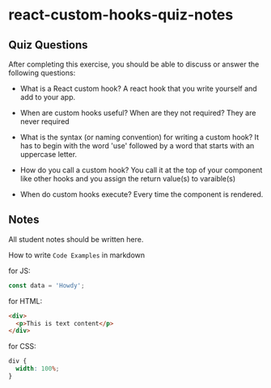 # react-custom-hooks-quiz-notes

## Quiz Questions

After completing this exercise, you should be able to discuss or answer the following questions:

- What is a React custom hook?
  A react hook that you write yourself and add to your app.

- When are custom hooks useful? When are they not required?
  They are never required

- What is the syntax (or naming convention) for writing a custom hook?
  It has to begin with the word 'use' followed by a word that starts with an uppercase letter.

- How do you call a custom hook?
  You call it at the top of your component like other hooks and you assign the return value(s) to varaible(s)

- When do custom hooks execute?
  Every time the component is rendered.

## Notes

All student notes should be written here.

How to write `Code Examples` in markdown

for JS:

```javascript
const data = 'Howdy';
```

for HTML:

```html
<div>
  <p>This is text content</p>
</div>
```

for CSS:

```css
div {
  width: 100%;
}
```
